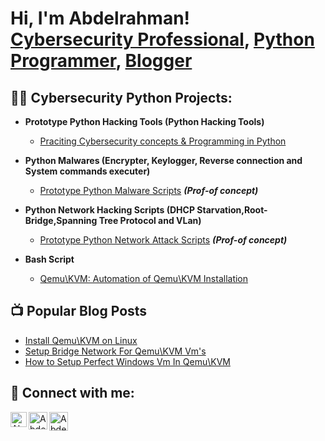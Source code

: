 <h1>Hi, I'm Abdelrahman! <br/><a href="www.linkedin.com/in/abdelrahman-adel-awead">Cybersecurity Professional</a>, <a href="https://github.com/aaaalmassri">Python Programmer</a>, <a href="https://cysecruity.blogspot.com/">Blogger</a></h1>

<h2>👨‍💻 Cybersecurity Python Projects:</h2>

- <b>Prototype Python Hacking Tools (Python Hacking Tools)</b>
  - [Praciting Cybersecurity concepts & Programming in Python](https://github.com/aaaalmassri/Python_Tools)

- <b>Python Malwares (Encrypter, Keylogger, Reverse connection and System commands executer)</b>
  - [Prototype Python Malware Scripts](https://github.com/aaaalmassri/Python_Malwares) <b><i>(Prof-of concept)</b></i>

- <b>Python Network Hacking Scripts (DHCP Starvation,Root-Bridge,Spanning Tree Protocol and VLan)</b>
  - [Prototype Python Network Attack Scripts](https://github.com/aaaalmassri/Network_Hacking_Scripts) <b><i>(Prof-of concept)</b></i>

- <b>Bash Script</b>
  - [Qemu\KVM: Automation of Qemu\KVM Installation](https://github.com/aaaalmassri/Bash-Automation)

<h2>📺 Popular Blog Posts </h2>

- [Install Qemu\KVM on Linux](https://cysecruity.blogspot.com/2023/09/QemuKVMonLinux.html)
- [Setup Bridge Network For Qemu\KVM Vm's](https://cysecruity.blogspot.com/2023/09/Setup-Bridge-NetworkinQEMU-KVM.html)
- [How to Setup Perfect Windows Vm In Qemu\KVM](https://cysecruity.blogspot.com/2023/09/HowToSetupWindows10OnQEMU-KVM.html)

<h2> 🤳 Connect with me:</h2>

[<img align="left" alt="Abdelrahman | gmail-new" width="26px" height="24px" src="https://img.icons8.com/color/48/gmail-new.png"/>][gmail]
[<img align="left" alt="Abdelrahman | linkedin" width="30px" height="28px" src="https://img.icons8.com/color/48/linkedin.png"/>][linkedin]
[<img align="left" alt="Abdelrahman | blogger" width="30px" hight="28px" src="https://img.icons8.com/fluency/48/blogger.png" />][blogger]

[gmail]: abodawead@gmail.com
[linkedin]: http://www.linkedin.com/in/abdelrahman-adel-awead-alsead
[blogger]: https://cysecruity.blogspot.com/

